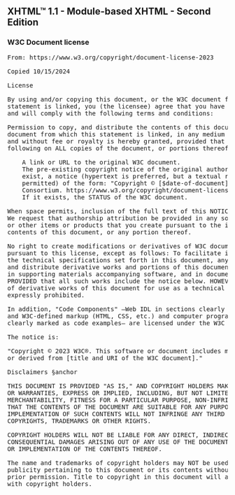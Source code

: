 ## XHTML™ 1.1 - Module-based XHTML - Second Edition

### W3C Document license
<pre>
From: https://www.w3.org/copyright/document-license-2023

Copied 10/15/2024

License 

By using and/or copying this document, or the W3C document from which this
statement is linked, you (the licensee) agree that you have read, understood,
and will comply with the following terms and conditions:

Permission to copy, and distribute the contents of this document, or the W3C
document from which this statement is linked, in any medium for any purpose
and without fee or royalty is hereby granted, provided that you include the
following on ALL copies of the document, or portions thereof, that you use:

    A link or URL to the original W3C document.
    The pre-existing copyright notice of the original author, or if it doesn't
    exist, a notice (hypertext is preferred, but a textual representation is
    permitted) of the form: "Copyright © [$date-of-document] World Wide Web
    Consortium. https://www.w3.org/copyright/document-license-2023/"
    If it exists, the STATUS of the W3C document.

When space permits, inclusion of the full text of this NOTICE should be provided.
We request that authorship attribution be provided in any software, documents,
or other items or products that you create pursuant to the implementation of the
contents of this document, or any portion thereof.

No right to create modifications or derivatives of W3C documents is granted
pursuant to this license, except as follows: To facilitate implementation of
the technical specifications set forth in this document, anyone may prepare
and distribute derivative works and portions of this document in software,
in supporting materials accompanying software, and in documentation of software,
PROVIDED that all such works include the notice below. HOWEVER, the publication
of derivative works of this document for use as a technical specification is
expressly prohibited.

In addition, "Code Components" —Web IDL in sections clearly marked as Web IDL;
and W3C-defined markup (HTML, CSS, etc.) and computer programming language code
clearly marked as code examples— are licensed under the W3C Software License.

The notice is:

"Copyright © 2023 W3C®. This software or document includes material copied from
or derived from [title and URI of the W3C document]."

Disclaimers §anchor

THIS DOCUMENT IS PROVIDED "AS IS," AND COPYRIGHT HOLDERS MAKE NO REPRESENTATIONS
OR WARRANTIES, EXPRESS OR IMPLIED, INCLUDING, BUT NOT LIMITED TO, WARRANTIES OF
MERCHANTABILITY, FITNESS FOR A PARTICULAR PURPOSE, NON-INFRINGEMENT, OR TITLE;
THAT THE CONTENTS OF THE DOCUMENT ARE SUITABLE FOR ANY PURPOSE; NOR THAT THE
IMPLEMENTATION OF SUCH CONTENTS WILL NOT INFRINGE ANY THIRD PARTY PATENTS,
COPYRIGHTS, TRADEMARKS OR OTHER RIGHTS.

COPYRIGHT HOLDERS WILL NOT BE LIABLE FOR ANY DIRECT, INDIRECT, SPECIAL OR
CONSEQUENTIAL DAMAGES ARISING OUT OF ANY USE OF THE DOCUMENT OR THE PERFORMANCE
OR IMPLEMENTATION OF THE CONTENTS THEREOF.

The name and trademarks of copyright holders may NOT be used in advertising or
publicity pertaining to this document or its contents without specific, written
prior permission. Title to copyright in this document will at all times remain
with copyright holders.

</pre>
